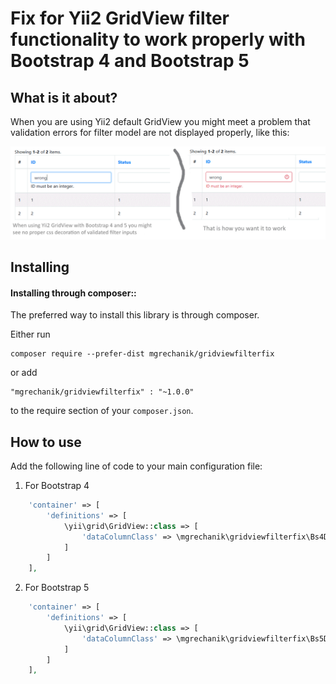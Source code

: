 # Fix for Yii2 GridView filter functionality to work properly with Bootstrap 4 and Bootstrap 5

## What is it about? <span id="demo"></span>

When you are using Yii2 default GridView you might meet a problem that validation errors for filter model are not displayed properly, like this:

![Fix for Yii2 GridView DataColumn for filter validational errors to be properly shown with bootstrap 4 and 5](https://raw.githubusercontent.com/mgrechanik/gridviewfilterfix/refs/heads/main/docs/yii2-gridview-filter-fix-for-bootstrap4-and-5.png "Fix for Yii2 GridView DataColumn for filter validational errors to be properly shown with bootstrap 4 and 5")

## Installing <span id="installing"></span>

#### Installing through composer::

The preferred way to install this library is through composer.

Either run
```
composer require --prefer-dist mgrechanik/gridviewfilterfix
```

or add
```
"mgrechanik/gridviewfilterfix" : "~1.0.0"
```
to the require section of your `composer.json`.

## How to use  <span id="use"></span> 

Add the following line of code to your main configuration file:
1) For Bootstrap 4
```php
    'container' => [
        'definitions' => [
            \yii\grid\GridView::class => [
                'dataColumnClass' => \mgrechanik\gridviewfilterfix\Bs4DataColumn::class
            ]
        ]
    ],
```


2) For Bootstrap 5
```php
    'container' => [
        'definitions' => [
            \yii\grid\GridView::class => [
                'dataColumnClass' => \mgrechanik\gridviewfilterfix\Bs5DataColumn::class
            ]
        ]
    ],
```

